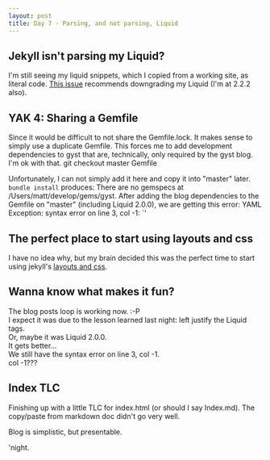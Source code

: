 ```yaml
---
layout: post
title: Day 7 - Parsing, and not parsing, Liquid
---
```


Jekyll isn't parsing my Liquid?
--------------------------------
I'm still seeing my liquid snippets, which I copied from a working site,
as literal code.  [This issue](http://support.github.com/discussions/site/3216-github-pages-liquid-template-tags-not-being-parsed) recommends downgrading my Liquid (I'm at 2.2.2 also).

YAK 4: Sharing a Gemfile
------------------------
Since it would be difficult to not share the Gemfile.lock.  It makes
sense to simply use a duplicate Gemfile.  This forces me to add
development dependencies to gyst that are, technically, only required by the gyst
blog.  I'm ok with that.
    git checkout master Gemfile

Unfortunately, I can not simply add it here and copy it into "master"
later.  `bundle install` produces: <span class="error">There are no gemspecs at /Users/matt/develop/gems/gyst.</span>
After adding the blog dependencies to the Gemfile on "master" (including
Liquid 2.0.0), we are getting this error:
<span class='error'>YAML Exception: syntax error on line 3, col -1: `'</span>

The perfect place to start using layouts and css
------------------------------------------------
I have no idea why, but my brain decided this was the perfect time to
start using jekyll's [layouts and css](https://github.com/mattscilipoti/gyst/commit/d746243edae4e4529a508359d3d93db84ea14fcd).  

Wanna know what makes it fun?
-----------------------------

The blog posts loop is working now.  :-P   
I expect it was due to the lesson learned last night: 
<span class="lesson">left justify the Liquid tags.</span>   
Or, maybe it was Liquid 2.0.0.   
It gets better...   
We still have the syntax error on line 3, col -1.   
col -1???

Index TLC
---------
Finishing up with a little TLC for index.html (or should I say Index.md).  The copy/paste from
markdown doc didn't go very well.

Blog is simplistic, but presentable.


'night.
